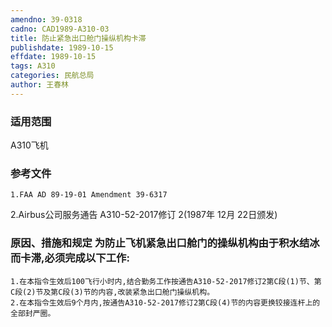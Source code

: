 ```yaml
---
amendno: 39-0318  
cadno: CAD1989-A310-03  
title: 防止紧急出口舱门操纵机构卡滞  
publishdate: 1989-10-15  
effdate: 1989-10-15  
tags: A310  
categories: 民航总局  
author: 王春林  
---
```

  
### 适用范围  
A310飞机  
  
<!--more-->  
### 参考文件  
    1.FAA AD 89-19-01 Amendment 39-6317  
2.Airbus公司服务通告 A310-52-2017修订 2(1987年 12月 22日颁发)  
  
### 原因、措施和规定     为防止飞机紧急出口舱门的操纵机构由于积水结冰而卡滞,必须完成以下工作:  
    1.在本指令生效后100飞行小时内,结合勤务工作按通告A310-52-2017修订2第C段(1)节、第C段(2)节及第C段(3)节的内容,改装紧急出口舱门操纵机构。  
    2.在本指令生效后9个月内,按通告A310-52-2017修订2第C段(4)节的内容更换铰接连杆上的全部封严圈。  
  
